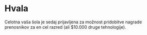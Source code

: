 

# Hvala

Celotna vaša šola je sedaj prijavljena za možnost pridobitve nagrade prenosnikov za en cel razred (ali $10.000 druge tehnologije).